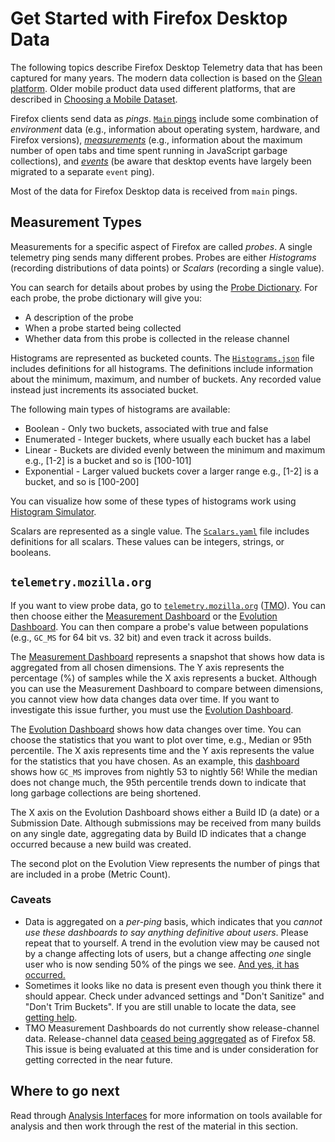 # Get Started with Firefox Desktop Data

The following topics describe Firefox Desktop Telemetry data that has been captured for many years. The modern data collection is based on the [Glean platform](glean/glean.md).
Older mobile product data used different platforms, that are described
in [Choosing a Mobile Dataset](choosing_a_dataset_mobile.md).

Firefox clients send data as _pings_. [`Main` pings][main_ping] include some combination of _environment_ data (e.g., information about operating system, hardware, and Firefox versions), [_measurements_][probe_dict]
(e.g., information about the maximum number of open tabs and time spent running in JavaScript garbage collections),
and [_events_][events] (be aware that desktop events have largely been migrated
to a separate `event` ping).

Most of the data for Firefox Desktop data is received from `main` pings.

## Measurement Types

Measurements for a specific aspect of Firefox are called _probes_. A single telemetry ping sends many different probes. Probes are either _Histograms_ (recording distributions of data points) or _Scalars_ (recording a single value).

You can search for details about probes by using the [Probe Dictionary][probe_dict]. For each probe, the probe dictionary will give you:

- A description of the probe
- When a probe started being collected
- Whether data from this probe is collected in the release channel

Histograms are represented as bucketed counts. The [`Histograms.json`][histograms] file includes definitions for all histograms. The definitions include information about the minimum, maximum, and number of buckets. Any recorded value instead just increments its associated bucket.

The following main types of histograms are available:

- Boolean - Only two buckets, associated with true and false
- Enumerated - Integer buckets, where usually each bucket has a label
- Linear - Buckets are divided evenly between the minimum and maximum
  e.g., [1-2] is a bucket and so is [100-101]
- Exponential - Larger valued buckets cover a larger range
  e.g., [1-2] is a bucket, and so is [100-200]

You can visualize how some of these types of histograms work using [Histogram Simulator].

Scalars are represented as a single value.
The [`Scalars.yaml`][scalars] file includes definitions for all scalars.
These values can be integers, strings, or booleans.

## `telemetry.mozilla.org`

If you want to view probe data, go to [`telemetry.mozilla.org`][tmo] ([TMO][tmo]). You can then choose either the [Measurement Dashboard][measurement_dash]
or the [Evolution Dashboard][evo_dash]. You can then compare a probe's value between populations (e.g., `GC_MS` for 64 bit vs. 32 bit) and even track it across builds.

The [Measurement Dashboard][measurement_dash] represents a snapshot that shows how data is aggregated from all chosen dimensions. The Y axis represents the percentage (%) of samples while the X axis represents a bucket. Although you can use the Measurement Dashboard to compare between dimensions, you cannot view how data changes data over time. If you want to investigate this issue further, you must use the [Evolution Dashboard][evo_dash].

The [Evolution Dashboard][evo_dash] shows how data changes over time. You can choose the statistics that you want to plot over time, e.g., Median or 95th percentile.
The X axis represents time and the Y axis represents the value for the statistics that you have chosen. As an example, this [dashboard][evo_gc_ms] shows how `GC_MS` improves from
nightly 53 to nightly 56! While the median does not change much, the 95th percentile trends down to indicate that long garbage collections are being shortened.

The X axis on the Evolution Dashboard shows either a Build ID (a date) or a Submission Date. Although submissions may be received from many builds on any single date, aggregating data by Build ID indicates that a change occurred because a new build was created.

The second plot on the Evolution View represents the number of pings that are included in a
probe (Metric Count).

### Caveats

- Data is aggregated on a _per-ping_ basis, which indicates that you _cannot use these dashboards to say anything definitive about users_.
  Please repeat that to yourself.
  A trend in the evolution view may be caused not by a change affecting lots of
  users, but a change affecting _one_ single user who is now sending 50% of
  the pings we see.
  [And yes, it has occurred.][problem_client]
- Sometimes it looks like no data is present even though you think there it should appear.
  Check under advanced settings and "Don't Sanitize" and "Don't Trim Buckets".
  If you are still unable to locate the data, see [getting help](getting_help.md).
- TMO Measurement Dashboards do not currently show release-channel data.
  Release-channel data [ceased being aggregated][prefs] as of Firefox 58.
  This issue is being evaluated at this time and is under consideration for getting corrected in the near future.

## Where to go next

Read through [Analysis Interfaces](../tools/interfaces.md) for more information on tools available for analysis and then work through the rest of the material in this section.

[main_ping]: https://firefox-source-docs.mozilla.org/toolkit/components/telemetry/telemetry/data/main-ping.html
[probe_dict]: https://probes.telemetry.mozilla.org/
[events]: https://firefox-source-docs.mozilla.org/toolkit/components/telemetry/telemetry/collection/events.html
[histograms]: https://github.com/mozilla/gecko-dev/blob/master/toolkit/components/telemetry/Histograms.json
[scalars]: https://searchfox.org/mozilla-central/source/toolkit/components/telemetry/Scalars.yaml
[tmo]: https://telemetry.mozilla.org/
[measurement_dash]: https://telemetry.mozilla.org/new-pipeline/dist.html
[evo_dash]: https://telemetry.mozilla.org/new-pipeline/evo.html
[evo_gc_ms]: https://telemetry.mozilla.org/new-pipeline/evo.html#!aggregates=median!95th-percentile&cumulative=0&end_date=2017-06-13&keys=!__none__!__none__&max_channel_version=nightly%252F56&measure=GC_MS&min_channel_version=nightly%252F53&processType=*&product=Firefox&sanitize=1&sort_keys=submissions&start_date=2017-06-12&trim=1&use_submission_date=0
[problem_client]: https://mozilla.report/post/projects%2Fproblematic_client.kp
[histogram simulator]: https://telemetry.mozilla.org/histogram-simulator
[prefs]: https://medium.com/georg-fritzsche/data-preference-changes-in-firefox-58-2d5df9c428b5
[add_probes]: https://developer.mozilla.org/en-US/docs/Mozilla/Performance/Adding_a_new_Telemetry_probe
